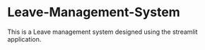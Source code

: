 # Leave-Management-System
This is a Leave management system designed using the streamlit application. 
